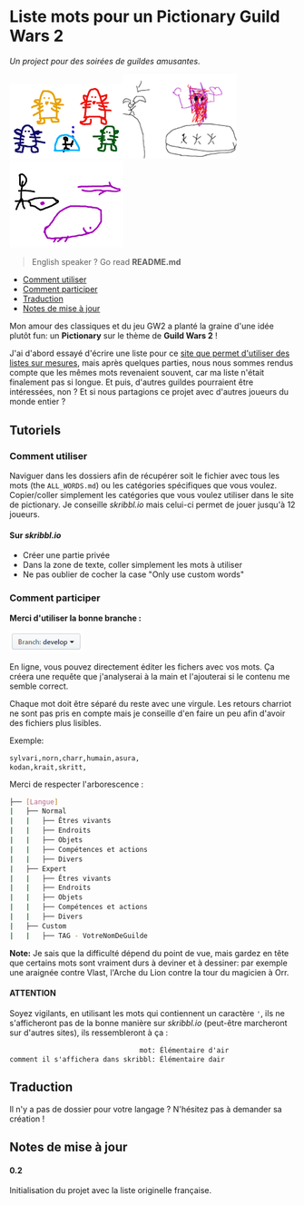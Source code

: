 # Liste mots pour un Pictionary Guild Wars 2
_Un project pour des soirées de guildes amusantes._

<img src="misc/fractal_boss.PNG" width="200" alt="On se marre." /><img src="misc/glenna.png" width="200" alt="Vive le dessin à la souris." /><img src="misc/beetle.png" width="200" alt="Oh, c'était si dur de deviner que cette chose était un scaraboule." />

> English speaker ? Go read **README.md**

* [Comment utiliser](#comment-utiliser) 
* [Comment participer](#comment-participer)
* [Traduction](#traduction)
* [Notes de mise à jour](#notes-de-mise-à-jour)

Mon amour des classiques et du jeu GW2 a planté la graine d'une idée plutôt fun: un **Pictionary** sur le thème de **Guild Wars 2** !

J'ai d'abord essayé d'écrire une liste pour ce [site que permet d'utiliser des listes sur mesures](skribbl.io), mais après quelques parties, nous nous sommes rendus compte que les mêmes mots revenaient souvent, car ma liste n'était finalement pas si longue. Et puis, d'autres guildes pourraient être intéressées, non ? Et si nous partagions ce projet avec d'autres joueurs du monde entier ?

## Tutoriels 

### Comment utiliser
Naviguer dans les dossiers afin de récupérer soit le fichier avec tous les mots (the `ALL_WORDS.md`) ou les catégories spécifiques que vous voulez.
Copier/coller simplement les catégories que vous voulez utiliser dans le site de pictionary. Je conseille _skribbl.io_ mais celui-ci permet de jouer jusqu'à 12 joueurs.  
#### Sur _skribbl.io_
* Créer une partie privée
* Dans la zone de texte, coller simplement les mots à utiliser
* Ne pas oublier de cocher la case "Only use custom words"

### Comment participer

**Merci d'utiliser la bonne branche :**

![develop](misc/branch.PNG)

En ligne, vous pouvez directement éditer les fichers avec vos mots. Ça créera une requête que j'analyserai à la main et l'ajouterai si le contenu me semble correct.

Chaque mot doit être séparé du reste avec une virgule. Les retours charriot ne sont pas pris en compte mais je conseille d'en faire un peu afin d'avoir des fichiers plus lisibles.

Exemple: 
```
sylvari,norn,charr,humain,asura,
kodan,krait,skritt,
```

Merci de respecter l'arborescence :
```BASH
├── [Langue]
|   ├── Normal
|   |   ├── Êtres vivants
|	|   ├── Endroits
|	|   ├── Objets
|	|   ├── Compétences et actions
|	|   ├── Divers
|   ├── Expert
|   |   ├── Êtres vivants
|	|   ├── Endroits
|	|   ├── Objets
|	|   ├── Compétences et actions
|	|   ├── Divers
|   ├── Custom
|	|   ├── TAG - VotreNomDeGuilde
```
**Note:** Je sais que la difficulté dépend du point de vue, mais gardez en tête que certains mots sont vraiment durs à deviner et à dessiner: par exemple une araignée contre Vlast, l'Arche du Lion contre la tour du magicien à Orr. 

#### ATTENTION
Soyez vigilants, en utilisant les mots qui contiennent un caractère `'`,  ils ne s'afficheront pas de la bonne manière sur _skribbl.io_ (peut-être marcheront sur d'autres sites), ils ressembleront à ça :
```
                                mot: Élémentaire d'air
comment il s'affichera dans skribbl: Élémentaire dair
```

## Traduction 
Il n'y a pas de dossier pour votre langage ? N'hésitez pas à demander sa création !

## Notes de mise à jour

#### 0.2
Initialisation du projet avec la liste originelle française. 